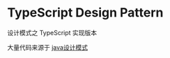 # TypeScript Design Pattern

设计模式之 TypeScript 实现版本

大量代码来源于 [java设计模式](http://www.runoob.com/design-pattern/design-pattern-tutorial.html)

